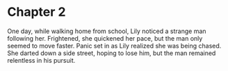 # Chapter 2

One day, while walking home from school, Lily noticed a strange man following her. Frightened, she quickened her pace, but the man only seemed to move faster. Panic set in as Lily realized she was being chased. She darted down a side street, hoping to lose him, but the man remained relentless in his pursuit.